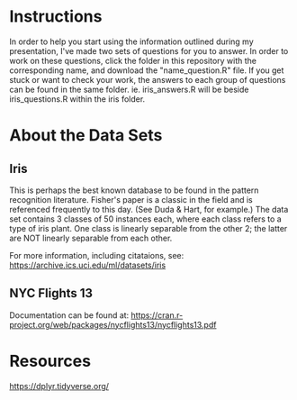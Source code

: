 # Instructions

In order to help you start using the information outlined during my presentation, I've made two sets of questions for you to answer. In order to work on these questions, click the folder in this repository with the corresponding name, and download the "name_question.R" file. 
If you get stuck or want to check your work, the answers to each group of questions can be found in the same folder. ie. iris_answers.R will be beside iris_questions.R within the iris folder. 

# About the Data Sets

## Iris

This is perhaps the best known database to be found in the pattern recognition literature. Fisher's paper is a classic in the field and is referenced frequently to this day. (See Duda & Hart, for example.) The data set contains 3 classes of 50 instances each, where each class refers to a type of iris plant. One class is linearly separable from the other 2; the latter are NOT linearly separable from each other.  

For more information, including citataions, see: https://archive.ics.uci.edu/ml/datasets/iris

## NYC Flights 13 



Documentation can be found at: https://cran.r-project.org/web/packages/nycflights13/nycflights13.pdf

# Resources

https://dplyr.tidyverse.org/

